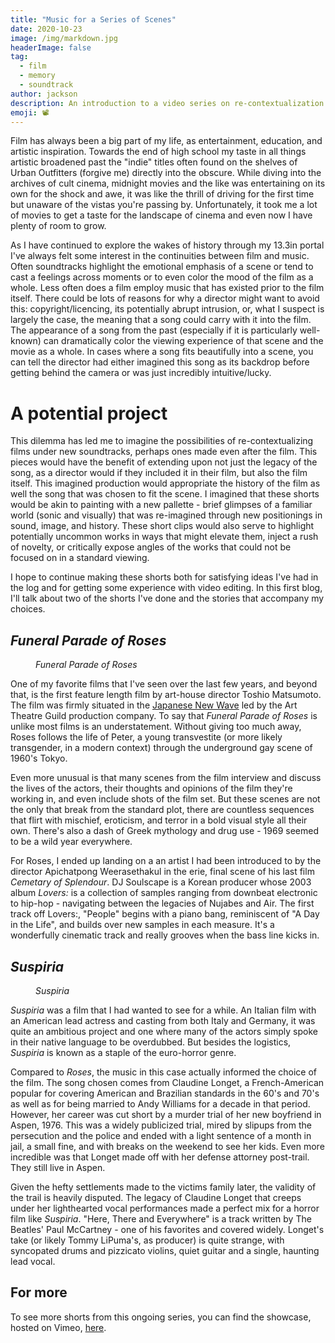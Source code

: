 ```yaml
---
title: "Music for a Series of Scenes"
date: 2020-10-23
image: /img/markdown.jpg
headerImage: false
tag:
  - film
  - memory
  - soundtrack
author: jackson
description: An introduction to a video series on re-contextualization in film and music.
emoji: 📽️
---
```


Film has always been a big part of my life, as entertainment, education, and artistic inspiration. Towards the end of high school my taste in all things artistic broadened past the "indie" titles often found on the shelves of Urban Outfitters (forgive me) directly into the obscure. While diving into the archives of cult cinema, midnight movies and the like was entertaining on its own for the shock and awe, it was like the thrill of driving for the first time but unaware of the vistas you're passing by. Unfortunately, it took me a lot of movies to get a taste for the landscape of cinema and even now I have plenty of room to grow.

As I have continued to explore the wakes of history through my 13.3in portal I've always felt some interest in the continuities between film and music. Often soundtracks highlight the emotional emphasis of a scene or tend to cast a feelings across moments or to even color the mood of the film as a whole. Less often does a film employ music that has existed prior to the film itself. There could be lots of reasons for why a director might want to avoid this: copyright/licencing, its potentially abrupt intrusion, or, what I suspect is largely the case, the meaning that a song could carry with it into the film. The appearance of a song from the past (especially if it is particularly well-known) can dramatically color the viewing experience of that scene and the movie as a whole. In cases where a song fits beautifully into a scene, you can tell the director had either imagined this song as its backdrop before getting behind the camera or was just incredibly intuitive/lucky.

# A potential project

This dilemma has led me to imagine the possibilities of re-contextualizing films under new soundtracks, perhaps ones made even after the film. This pieces would have the benefit of extending upon not just the legacy of the song, as a director would if they included it in their film, but also the film itself. This imagined production would appropriate the history of the film as well the song that was chosen to fit the scene. I imagined that these shorts would be akin to painting with a new pallette - brief glimpses of a familiar world (sonic and visually) that was re-imagined through new positionings in sound, image, and history. These short clips would also serve to highlight potentially uncommon works in ways that might elevate them, inject a rush of novelty, or critically expose angles of the works that could not be focused on in a standard viewing.

I hope to continue making these shorts both for satisfying ideas I've had in the log and for getting some experience with video editing. In this first blog, I'll talk about two of the shorts I've done and the stories that accompany my choices.

## _Funeral Parade of Roses_

<figure>
    <lite-vimeo videoid="457926908" style="background-image: url('https://i.vimeocdn.com/video/810965406.webp?mw=1370&mh=1000&q=70'); aspect-ratio: 1.37/1;">
        <div class="ltv-playbtn"></div>
    </lite-vimeo>
    <figcaption><cite>Funeral Parade of Roses</cite></figcaption>
</figure>

One of my favorite films that I've seen over the last few years, and beyond that, is the first feature length film by art-house director Toshio Matsumoto. The film was firmly situated in the [Japanese New Wave](https://en.wikipedia.org/wiki/Japanese_New_Wave) led by the Art Theatre Guild production company. To say that _Funeral Parade of Roses_ is unlike most films is an understatement. Without giving too much away, Roses follows the life of Peter, a young transvestite (or more likely transgender, in a modern context) through the underground gay scene of 1960's Tokyo.

Even more unusual is that many scenes from the film interview and discuss the lives of the actors, their thoughts and opinions of the film they're working in, and even include shots of the film set. But these scenes are not the only that break from the standard plot, there are countless sequences that flirt with mischief, eroticism, and terror in a bold visual style all their own. There's also a dash of Greek mythology and drug use - 1969 seemed to be a wild year everywhere.

For Roses, I ended up landing on a an artist I had been introduced to by the director Apichatpong Weerasethakul in the erie, final scene of his last film _Cemetary of Splendour_. DJ Soulscape is a Korean producer whose 2003 album _Lovers:_ is a collection of samples ranging from downbeat electronic to hip-hop - navigating between the legacies of Nujabes and Air. The first track off Lovers:, "People" begins with a piano bang, reminiscent of "A Day in the Life", and builds over new samples in each measure. It's a wonderfully cinematic track and really grooves when the bass line kicks in.

## _Suspiria_

<figure>
    <lite-vimeo videoid="471716567" style="background-image: url('https://i.vimeocdn.com/video/810965406.webp?mw=2350&mh=1000&q=70'); aspect-ratio: 2.35/1;">
        <div class="ltv-playbtn"></div>
    </lite-vimeo>
    <figcaption><cite>Suspiria</cite></figcaption>
</figure>

_Suspiria_ was a film that I had wanted to see for a while. An Italian film with an American lead actress and casting from both Italy and Germany, it was quite an ambitious project and one where many of the actors simply spoke in their native language to be overdubbed. But besides the logistics, _Suspiria_ is known as a staple of the euro-horror genre.

Compared to _Roses_, the music in this case actually informed the choice of the film. The song chosen comes from Claudine Longet, a French-American popular for covering American and Brazilian standards in the 60's and 70's as well as for being married to Andy Williams for a decade in that period. However, her career was cut short by a murder trial of her new boyfriend in Aspen, 1976. This was a widely publicized trial, mired by slipups from the persecution and the police and ended with a light sentence of a month in jail, a small fine, and with breaks on the weekend to see her kids. Even more incredible was that Longet made off with her defense attorney post-trail. They still live in Aspen.

Given the hefty settlements made to the victims family later, the validity of the trail is heavily disputed. The legacy of Claudine Longet that creeps under her lighthearted vocal performances made a perfect mix for a horror film like _Suspiria_. "Here, There and Everywhere" is a track written by The Beatles' Paul McCartney - one of his favorites and covered widely. Longet's take (or likely Tommy LiPuma's, as producer) is quite strange, with syncopated drums and pizzicato violins, quiet guitar and a single, haunting lead vocal.

## For more

To see more shorts from this ongoing series, you can find the showcase, hosted on Vimeo, [here](https://vimeo.com/showcase/7853493).
